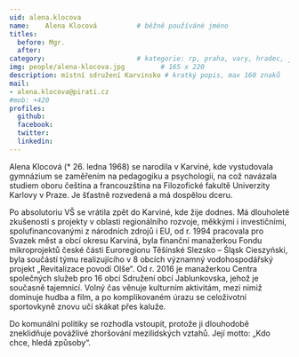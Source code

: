 ```yaml
---
uid: alena.klocova
name:    Alena Klocová   		# běžně používáné jméno
titles:
  before: Mgr.
  after:
category:                 		# kategorie: rp, praha, vary, hradec, jmk, senat
img: people/alena-klocova.jpg         # 165 x 220
description: místní sdružení Karvinsko # kratký popis, max 160 znaků
mail:
- alena.klocova@pirati.cz
#mob: +420
profiles:
  github:
  facebook:				
  twitter:
  linkedin:
---
```



Alena Klocová (* 26. ledna 1968) se narodila v Karviné, kde vystudovala gymnázium se zaměřením na pedagogiku a psychologii, na což navázala studiem oboru čeština a francouzština na Filozofické fakultě Univerzity Karlovy v Praze. Je šťastně rozvedená a má dospělou dceru.

Po absolutoriu VŠ se vrátila zpět do Karviné, kde žije dodnes. Má dlouholeté zkušenosti s projekty v oblasti regionálního rozvoje, měkkými i investičními, spolufinancovanými z národních zdrojů i EU, od r. 1994 pracovala pro Svazek měst a obcí okresu Karviná, byla finanční manažerkou Fondu mikroprojektů české části Euroregionu Těšínské Slezsko – Śląsk Cieszyński, byla součástí týmu realizujícího v 8 obcích významný vodohospodářský projekt „Revitalizace povodí Olše“. Od r. 2016 je manažerkou Centra společných služeb pro 16 obcí Sdružení obcí Jablunkovska, jehož je současně tajemnicí. Volný čas věnuje kulturním aktivitám, mezi nimiž dominuje hudba a film, a po komplikovaném úrazu se celoživotní sportovkyně znovu učí skákat přes kaluže.

Do komunální politiky se rozhodla vstoupit, protože ji dlouhodobě zneklidňuje povážlivé zhoršování mezilidských vztahů. Její motto: „Kdo chce, hledá způsoby“. 
